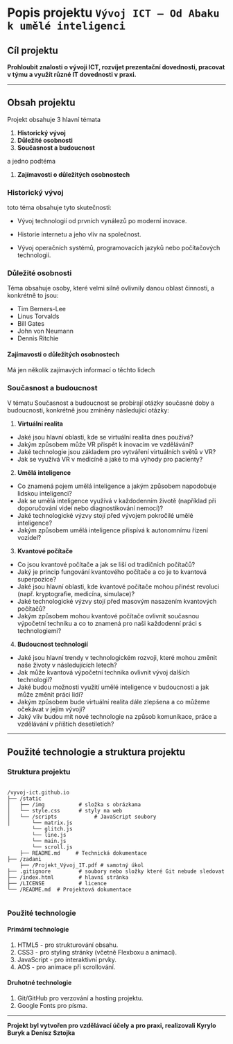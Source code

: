 # Popis projektu `Vývoj ICT – Od Abaku k umělé inteligenci`


## Cíl projektu

**Prohloubit znalosti o vývoji ICT, rozvíjet prezentační dovednosti, pracovat v týmu a využít různé IT dovednosti v praxi.**
****

## Obsah projektu

Projekt obsahuje 3 hlavní témata
1. **Historický vývoj** 
2. **Důležité osobnosti**
3. **Současnost a budoucnost**

 a jedno podtéma

1. **Zajímavosti o důležitých osobnostech**



### Historický vývoj 

toto téma obsahuje tyto skutečnosti: 

- Vývoj technologií od prvních vynálezů po moderní inovace.

- Historie internetu a jeho vliv na společnost.

- Vývoj operačních systémů, programovacích jazyků nebo počítačových technologií.

### Důležité osobnosti

Téma obsahuje osoby, které velmi silně ovlivnily danou oblast činnosti, a konkrétně to jsou:

- Tim Berners-Lee
- Linus Torvalds
- Bill Gates
- John von Neumann
- Dennis Ritchie

#### Zajímavosti o důležitých osobnostech

Má jen několik zajímavých informací o těchto lidech

### Současnost a budoucnost

V tématu Současnost a budoucnost se probírají otázky současné doby a budoucnosti, konkrétně jsou zmíněny následující otázky:

1. **Virtuální realita**

- Jaké jsou hlavní oblasti, kde se virtuální realita dnes používá?
- Jakým způsobem může VR přispět k inovacím ve vzdělávání?
- Jaké technologie jsou základem pro vytváření virtuálních světů v VR?
- Jak se využívá VR v medicíně a jaké to má výhody pro pacienty?

2. **Umělá inteligence**

- Co znamená pojem umělá inteligence a jakým způsobem napodobuje lidskou inteligenci?
- Jak se umělá inteligence využívá v každodenním životě (například při doporučování videí nebo diagnostikování nemocí)?
- Jaké technologické výzvy stojí před vývojem pokročilé umělé inteligence?
- Jakým způsobem umělá inteligence přispívá k autonomnímu řízení vozidel?

3. **Kvantové počítače**

- Co jsou kvantové počítače a jak se liší od tradičních počítačů?
- Jaký je princip fungování kvantového počítače a co je to kvantová superpozice?
- Jaké jsou hlavní oblasti, kde kvantové počítače mohou přinést revoluci (např. kryptografie, medicína, simulace)?
- Jaké technologické výzvy stojí před masovým nasazením kvantových počítačů?
- Jakým způsobem mohou kvantové počítače ovlivnit současnou výpočetní techniku a co to znamená pro naši každodenní práci s technologiemi?

4. **Budoucnost technologií**

- Jaké jsou hlavní trendy v technologickém rozvoji, které mohou změnit naše životy v následujících letech?
- Jak může kvantová výpočetní technika ovlivnit vývoj dalších technologií?
- Jaké budou možnosti využití umělé inteligence v budoucnosti a jak může změnit práci lidí?
- Jakým způsobem bude virtuální realita dále zlepšena a co můžeme očekávat v jejím vývoji?
- Jaký vliv budou mít nové technologie na způsob komunikace, práce a vzdělávání v příštích desetiletích?

****

## Použité technologie a struktura projektu

### Struktura projektu

```

/vyvoj-ict.github.io
├── /static
│   ├── /img           # složka s obrázkama
│   └── style.css      # styly na web
│   └── /scripts            # JavaScript soubory
│       └── matrix.js
        └── glitch.js
        └── line.js
        └── main.js
        └── scroll.js
    ├── README.md     # Technická dokumentace
├── /zadani
    ├── /Projekt_Vývoj_IT.pdf # samotný úkol
├── .gitignore         # soubory nebo složky které Git nebude sledovat
├── /index.html        # hlavní stránka
├── /LICENSE           # licence
└── /README.md  # Projektová dokumentace


```

### Použité technologie

#### Primární technologie

1. HTML5 - pro strukturování obsahu.
2. CSS3 - pro styling stránky (včetně Flexboxu a animací).
3. JavaScript - pro interaktivní prvky.
4. AOS - pro animace při scrollování.

#### Druhotné technologie

1. Git/GitHub pro verzování a hosting projektu.
2. Google Fonts pro písma.

****

**Projekt byl vytvořen pro vzdělávací účely a pro praxi, realizovali Kyrylo Buryk a Denisz Sztojka**

